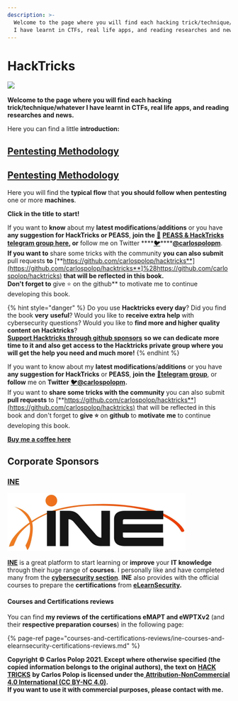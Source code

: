 ```yaml
---
description: >-
  Welcome to the page where you will find each hacking trick/technique/whatever
  I have learnt in CTFs, real life apps, and reading researches and news.
---
```


# HackTricks

![](.gitbook/assets/portada-alcoholica.png)

**Welcome to the page where you will find each hacking trick/technique/whatever I have learnt in CTFs, real life apps, and reading researches and news.**

Here you can find a little **introduction:**

## [**Pentesting Methodology**](pentesting-methodology.md)

## [**Pentesting Methodology**](pentesting-methodology.md)

Here you will find the **typical flow** that **you should follow when pentesting** one or more **machines**.

**Click in the title to start!**

If you want to **know** about my **latest modifications**/**additions** or you have **any suggestion for HackTricks or PEASS**, **join the** [**💬**](https://emojipedia.org/speech-balloon/) [**PEASS & HackTricks telegram group here**](https://t.me/peass)**, or** follow me on Twitter ****[**🐦**](https://emojipedia.org/bird/)\*\*\*\*[**@carlospolopm**](https://twitter.com/carlospolopm).  
**If you want to** share some tricks with the community **you can also submit** pull requests **to** [**https://github.com/carlospolop/hacktricks**](https://github.com/carlospolop/hacktricks**]%28https://github.com/carlospolop/hacktricks) **that will be reflected in this book.  
Don't forget to** give ⭐ on the github\*\* to motivate me to continue developing this book.

{% hint style="danger" %}
Do you use **Hacktricks every day**? Did you find the book **very** **useful**? Would you like to **receive extra help** with cybersecurity questions? Would you like to **find more and higher quality content on Hacktricks**?  
[**Support Hacktricks through github sponsors**](https://github.com/sponsors/carlospolop) **so we can dedicate more time to it and also get access to the Hacktricks private group where you will get the help you need and much more!**
{% endhint %}

If you want to know about my **latest modifications**/**additions** or you have **any suggestion for HackTricks** or **PEASS**, **join the** [**💬**](https://emojipedia.org/speech-balloon/)[**telegram group**](https://t.me/peass), or **follow** me on **Twitter** [**🐦**](https://github.com/carlospolop/hacktricks/tree/7af18b62b3bdc423e11444677a6a73d4043511e9/[https:/emojipedia.org/bird/README.md)[**@carlospolopm**](https://twitter.com/carlospolopm)**.**  
If you want to **share some tricks with the community** you can also submit **pull requests** to [**https://github.com/carlospolop/hacktricks**](https://github.com/carlospolop/hacktricks) that will be reflected in this book and don't forget to **give ⭐** on **github** to **motivate** **me** to continue developing this book.

[**Buy me a coffee here**](https://www.buymeacoffee.com/carlospolop)

## Corporate Sponsors

### [**INE**](https://ine.com/)

![](.gitbook/assets/ine_logo-3-.jpg)

[**INE**](https://ine.com/) is a great platform to start learning or **improve** your **IT knowledge** through their huge range of **courses**. I personally like and have completed many from the [**cybersecurity section**](https://ine.com/pages/cybersecurity). **INE** also provides with the official courses to prepare the **certifications** from [**eLearnSecurity**](https://elearnsecurity.com/)**.**

#### **Courses and Certifications reviews**

You can find **my reviews of the certifications eMAPT and eWPTXv2** \(and their **respective preparation courses**\) in the following page:

{% page-ref page="courses-and-certifications-reviews/ine-courses-and-elearnsecurity-certifications-reviews.md" %}



**Copyright © Carlos Polop 2021. Except where otherwise specified \(the copied information belongs to the original authors\), the text on** [**HACK TRICKS**](https://github.com/carlospolop/hacktricks) **by Carlos Polop is licensed under the**[ **Attribution-NonCommercial 4.0 International \(CC BY-NC 4.0\)**](https://creativecommons.org/licenses/by-nc/4.0/)**.  
If you want to use it with commercial purposes, please contact with me.**

